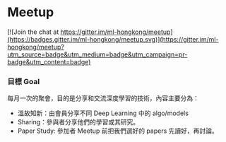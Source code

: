 # Meetup

[![Join the chat at https://gitter.im/ml-hongkong/meetup](https://badges.gitter.im/ml-hongkong/meetup.svg)](https://gitter.im/ml-hongkong/meetup?utm_source=badge&utm_medium=badge&utm_campaign=pr-badge&utm_content=badge)

### 目標 Goal
每月一次的聚會，目的是分享和交流深度學習的技術，內容主要分為：
- 溫故知新：由會員分享不同 Deep Learning 中的 algo/models
- Sharing：參與者分享他們的學習或其研究。
- Paper Study: 參加者 Meetup 前把我們選好的 papers 先讀好，再討論。

